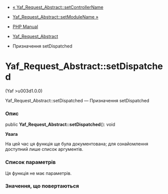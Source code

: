 - [«
Yaf_Request_Abstract::setControllerName](yaf-request-abstract.setcontrollername.md)
- [Yaf_Request_Abstract::setModuleName
»](yaf-request-abstract.setmodulename.md)

- [PHP Manual](index.md)
- [Yaf_Request_Abstract](class.yaf-request-abstract.md)
- Призначення setDispatched

# Yaf_Request_Abstract::setDispatched

(Yaf \>u003d1.0.0)

Yaf_Request_Abstract::setDispatched — Призначення setDispatched

### Опис

public **Yaf_Request_Abstract::setDispatched**(): void

**Увага**

На цей час ця функція ще була документована; для
ознайомлення доступний лише список аргументів.

### Список параметрів

Ця функція не має параметрів.

### Значення, що повертаються
